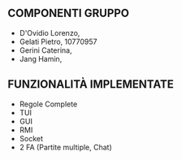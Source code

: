 ## COMPONENTI GRUPPO

+ D'Ovidio Lorenzo,
+ Gelati Pietro, 10770957
+ Gerini Caterina,
+ Jang Hamin,

## FUNZIONALITÀ IMPLEMENTATE

+ Regole Complete
+ TUI 
+ GUI
+ RMI
+ Socket
+ 2 FA (Partite multiple, Chat)



